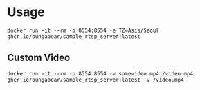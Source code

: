 # Usage

```
docker run -it --rm -p 8554:8554 -e TZ=Asia/Seoul ghcr.io/bungabear/sample_rtsp_server:latest
```

## Custom Video

```
docker run -it --rm -p 8554:8554 -v somevideo.mp4:/video.mp4 ghcr.io/bungabear/sample_rtsp_server:latest -v /video.mp4
```
